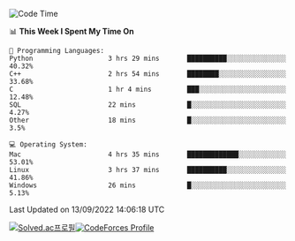 
<!--START_SECTION:waka-->
![Code Time](http://img.shields.io/badge/Code%20Time-1%2C938%20hrs%2032%20mins-blue)

📊 **This Week I Spent My Time On** 

```text
💬 Programming Languages: 
Python                   3 hrs 29 mins       ██████████░░░░░░░░░░░░░░░   40.32% 
C++                      2 hrs 54 mins       ████████░░░░░░░░░░░░░░░░░   33.68% 
C                        1 hr 4 mins         ███░░░░░░░░░░░░░░░░░░░░░░   12.48% 
SQL                      22 mins             █░░░░░░░░░░░░░░░░░░░░░░░░   4.27% 
Other                    18 mins             █░░░░░░░░░░░░░░░░░░░░░░░░   3.5%

💻 Operating System: 
Mac                      4 hrs 35 mins       █████████████░░░░░░░░░░░░   53.01% 
Linux                    3 hrs 37 mins       ██████████░░░░░░░░░░░░░░░   41.86% 
Windows                  26 mins             █░░░░░░░░░░░░░░░░░░░░░░░░   5.13%

```


 Last Updated on 13/09/2022 14:06:18 UTC
<!--END_SECTION:waka-->
[![Solved.ac프로필](http://mazassumnida.wtf/api/generate_badge?boj=hckim96)](https://solved.ac/hckim96)[![CodeForces Profile](https://cf.leed.at?id=hckim96)](https://codeforces.com/profile/hckim96)
